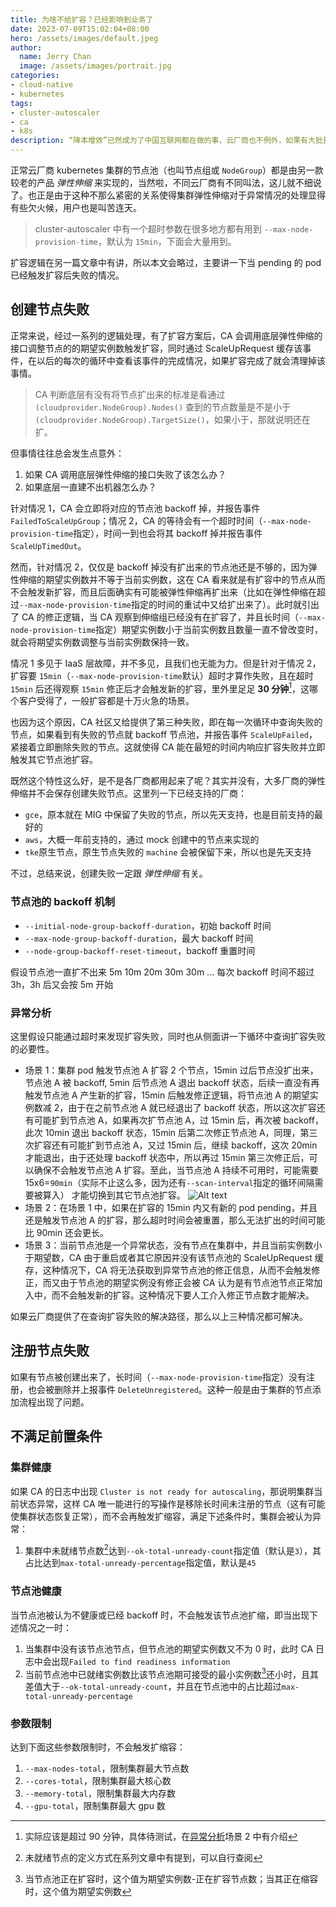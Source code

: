 ```yaml
---
title: 为啥不给扩容？已经影响到业务了
date: 2023-07-09T15:02:04+08:00
hero: /assets/images/default.jpeg
author:
  name: Jerry Chan
  image: /assets/images/portrait.jpg
categories:
- cloud-native
- kubernetes
tags:
- cluster-autoscaler
- ca
- k8s
description: “降本增效”已然成为了中国互联网都在做的事，云厂商也不例外，如果有大批量的资源需求，需要提前很久报备采购。“售罄”这样一个在早些年比较极端的场景，现在越来越常见。扩容失败下的处理方式常常令用户不满“等扩容出来，黄花菜都凉了”，那 cluster-autoscaler 是如何处理扩容失败的呢？
---
```


正常云厂商 kubernetes 集群的节点池（也叫节点组或 `NodeGroup`）都是由另一款较老的产品 *弹性伸缩* 来实现的，当然啦，不同云厂商有不同叫法，这儿就不细说了。也正是由于这种不那么紧密的关系使得集群弹性伸缩对于异常情况的处理显得有些欠火候，用户也是叫苦连天。

> cluster-autoscaler 中有一个超时参数在很多地方都有用到 `--max-node-provision-time`，默认为 `15min`，下面会大量用到。

扩容逻辑在另一篇文章中有讲，所以本文会略过，主要讲一下当 pending 的 pod 已经触发扩容后失败的情况。

## 创建节点失败

正常来说，经过一系列的逻辑处理，有了扩容方案后，CA 会调用底层弹性伸缩的接口调整节点的的期望实例数触发扩容，同时通过 ScaleUpRequest 缓存该事件，在以后的每次的循环中查看该事件的完成情况，如果扩容完成了就会清理掉该事情。

> CA 判断底层有没有将节点扩出来的标准是看通过 `(cloudprovider.NodeGroup).Nodes()` 查到的节点数量是不是小于 `(cloudprovider.NodeGroup).TargetSize()`，如果小于，那就说明还在扩。

但事情往往总会发生点意外：

1. 如果 CA 调用底层弹性伸缩的接口失败了该怎么办？
2. 如果底层一直建不出机器怎么办？

针对情况 1，CA 会立即将对应的节点池 backoff 掉，并报告事件 `FailedToScaleUpGroup`；情况 2，CA 的等待会有一个超时时间（`--max-node-provision-time`指定），时间一到也会将其 backoff 掉并报告事件 `ScaleUpTimedOut`。

然而，针对情况 2，仅仅是 backoff 掉没有扩出来的节点池还是不够的，因为弹性伸缩的期望实例数并不等于当前实例数，这在 CA 看来就是有扩容中的节点从而不会触发新扩容，而且后面确实有可能被弹性伸缩再扩出来（比如在弹性伸缩在超过`--max-node-provision-time`指定的时间的重试中又给扩出来了）。此时就引出了 CA 的修正逻辑，当 CA 观察到伸缩组已经没有在扩容了，并且长时间（`--max-node-provision-time`指定）期望实例数小于当前实例数且数量一直不曾改变时，就会将期望实例数调整与当前实例数保持一致。

情况 1 多见于 IaaS 层故障，并不多见，且我们也无能为力。但是针对于情况 2，扩容要 `15min`（`--max-node-provision-time`默认）超时才算作失败，且在超时 `15min` 后还得观察 `15min` 修正后才会触发新的扩容，里外里足足 **30 分钟**[^1]，这哪个客户受得了，一般扩容都是十万火急的场景。

也因为这个原因，CA 社区又给提供了第三种失败，即在每一次循环中查询失败的节点，如果看到有失败的节点就 backoff 节点池，并报告事件 `ScaleUpFailed`，紧接着立即删除失败的节点。这就使得 CA 能在最短的时间内响应扩容失败并立即触发其它节点池扩容。

既然这个特性这么好，是不是各厂商都用起来了呢？其实并没有，大多厂商的弹性伸缩并不会保存创建失败节点。这里列一下已经支持的厂商：
- `gce`，原本就在 MIG 中保留了失败的节点，所以先天支持，也是目前支持的最好的
- `aws`，大概一年前支持的，通过 mock 创建中的节点来实现的
- `tke`原生节点，原生节点失败的 `machine` 会被保留下来，所以也是先天支持

不过，总结来说，创建失败一定跟 *弹性伸缩* 有关。

### 节点池的 backoff 机制

- `--initial-node-group-backoff-duration`，初始 backoff 时间
- `--max-node-group-backoff-duration`，最大 backoff 时间
- `--node-group-backoff-reset-timeout`，backoff 重置时间

假设节点池一直扩不出来 5m 10m 20m 30m 30m ... 每次 backoff 时间不超过 3h，3h 后又会按 5m 开始

### 异常分析

这里假设只能通过超时来发现扩容失败，同时也从侧面讲一下循环中查询扩容失败的必要性。

- 场景 1：集群 pod 触发节点池 A 扩容 2 个节点，15min 过后节点没扩出来，节点池 A 被 backoff, 5min 后节点池 A 退出 backoff 状态，后续一直没有再触发节点池 A 产生新的扩容，15min 后触发修正逻辑，将节点池 A 的期望实例数减 2，由于在之前节点池 A 就已经退出了 backoff 状态，所以这次扩容还有可能扩到节点池 A，如果再次扩节点池 A，过 15min 后，再次被 backoff，此次 10min 退出 backoff 状态，15min 后第二次修正节点池 A，同理，第三次扩容还有可能扩到节点池 A，又过 15min 后，继续 backoff，这次 20min 才能退出，由于还处理 backoff 状态中，所以再过 15min 第三次修正后，可以确保不会触发节点池 A 扩容。至此，当节点池 A 持续不可用时，可能需要 15x6=`90min`（实际不止这么多，因为还有`--scan-interval`指定的循环间隔需要被算入） 才能切换到其它节点池扩容。
  ![Alt text](../images/2023-07-08-19-20.png)
- 场景 2：在场景 1 中，如果在扩容的 15min 内又有新的 pod pending，并且还是触发节点池 A 的扩容，那么超时时间会被重置，那么无法扩出的时间可能比 90min 还会更长。
- 场景 3：当前节点池是一个异常状态，没有节点在集群中，并且当前实例数小于期望数，CA 由于重启或者其它原因并没有该节点池的 ScaleUpRequest 缓存，这种情况下，CA 将无法获取到异常节点池的修正信息，从而不会触发修正，而又由于节点池的期望实例没有修正会被 CA 认为是有节点池节点正常加入中，而不会触发新的扩容。这种情况下要人工介入修正节点数才能解决。

如果云厂商提供了在查询扩容失败的解决路径，那么以上三种情况都可解决。

## 注册节点失败

如果有节点被创建出来了，长时间（`--max-node-provision-time`指定）没有注册，也会被删除并上报事件 `DeleteUnregistered`。这种一般是由于集群的节点添加流程出现了问题。

## 不满足前置条件

### 集群健康

如果 CA 的日志中出现 `Cluster is not ready for autoscaling`，那说明集群当前状态异常，这样 CA 唯一能进行的写操作是移除长时间未注册的节点（这有可能使集群状态恢复正常），而不会再触发扩缩容，满足下述条件时，集群会被认为异常：

1. 集群中未就绪节点数[^2]达到`--ok-total-unready-count`指定值（默认是`3`），其占比达到`max-total-unready-percentage`指定值，默认是`45`

### 节点池健康

当节点池被认为不健康或已经 backoff 时，不会触发该节点池扩缩，即当出现下述情况之一时：

1. 当集群中没有该节点池节点，但节点池的期望实例数又不为 0 时，此时 CA 日志中会出现`Failed to find readiness information`
2. 当前节点池中已就绪实例数比该节点池期可接受的最小实例数[^3]还小时，且其差值大于`--ok-total-unready-count`，并且在节点池中的占比超过`max-total-unready-percentage`

### 参数限制

达到下面这些参数限制时，不会触发扩缩容：

1. `--max-nodes-total`，限制集群最大节点数
2. `--cores-total`，限制集群最大核心数
3. `--memory-total`，限制集群最大内存数
4. `--gpu-total`，限制集群最大 gpu 数

[^1]: 实际应该是超过 90 分钟，具体待测试，在[异常分析](#异常分析)场景 2 中有介绍
[^2]: 未就绪节点的定义方式在系列文章中有提到，可以自行查阅
[^3]: 当节点池正在扩容时，这个值为期望实例数-正在扩容节点数；当其正在缩容时，这个值为期望实例数